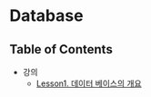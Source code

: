 # Database

## Table of Contents

- 강의
  - <a href="https://github.com/EwhaCNC/Database/blob/main/1_DataBase_Overview/note.md"> Lesson1. 데이터 베이스의 개요 </a>
